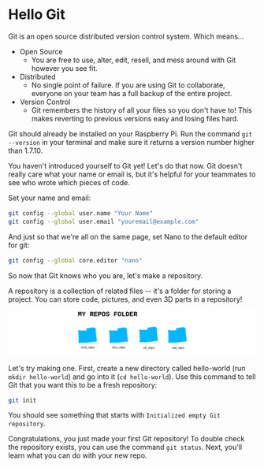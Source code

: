 # Hello Git

Git is an open source distributed version control system. Which means...

* Open Source
  * You are free to use, alter, edit, resell, and mess around with Git however you see fit.
* Distributed
  * No single point of failure. If you are using Git to collaborate, everyone on your team has a full backup of the entire project.
* Version Control
  * Git remembers the history of all your files so you don't have to! This makes reverting to previous versions easy and losing files hard.

Git should already be installed on your Raspberry Pi. Run the command `git --version` in your terminal and make sure it returns a version number higher than 1.7.10.

You haven't introduced yourself to Git yet! Let's do that now. Git doesn't really care what your name or email is, but it's helpful for your teammates to see who wrote which pieces of code.

Set your name and email:

```bash
git config --global user.name "Your Name"
git config --global user.email "youremail@example.com"
```

And just so that we're all on the same page, set Nano to the default editor for git:

```bash
git config --global core.editor "nano"
```

So now that Git knows who you are, let's make a repository.

A repository is a collection of related files -- it's a folder for storing a project. You can store code, pictures, and even 3D parts in a repository!

![repos](../images/repos.png)

Let's try making one. First, create a new directory called hello-world (run `mkdir hello-world`) and go into it (`cd hello-world`). Use this command to tell Git that you want this to be a fresh repository:

```bash
git init
```

You should see something that starts with `Initialized empty Git repository`.

Congratulations, you just made your first Git repository! To double check the repository exists, you can use the command `git status`. Next, you'll learn what you can do with your new repo.
